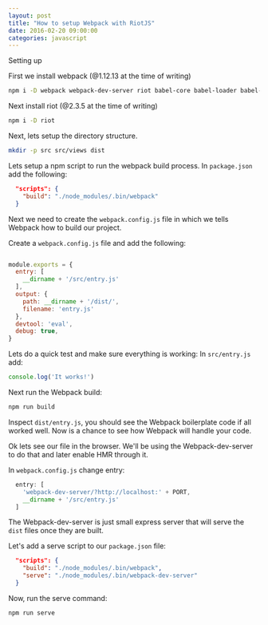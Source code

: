 ```yaml
---
layout: post
title: "How to setup Webpack with RiotJS"
date: 2016-02-20 09:00:00
categories: javascript
---
```

Setting up 

First we install webpack (@1.12.13 at the time of writing)
```bash
npm i -D webpack webpack-dev-server riot babel-core babel-loader babel-preset-es2015
```

Next install riot (@2.3.5 at the time of writing)
```bash
npm i -D riot
```

Next, lets setup the directory structure.
```bash
mkdir -p src src/views dist
```

Lets setup a npm script to run the webpack build process.
In ``` package.json ``` add the following:
```json
  "scripts": {
    "build": "./node_modules/.bin/webpack"
  }
```

Next we need to create the ``` webpack.config.js ``` file in which we tells Webpack how to build our project.

Create a ``` webpack.config.js ``` file and add the following:
```javascript

module.exports = {
  entry: [
    __dirname + '/src/entry.js'
  ],
  output: {
    path: __dirname + '/dist/',
    filename: 'entry.js'
  },
  devtool: 'eval',
  debug: true,
}

```

Lets do a quick test and make sure everything is working:
In ``` src/entry.js ``` add:

```javascript
console.log('It works!')
```

Next run the Webpack build:
```bash
npm run build
```

Inspect ``` dist/entry.js ```, you should see the Webpack boilerplate code if all worked well. Now is a chance to see how Webpack will handle your code.

Ok lets see our file in the browser. We'll be using the Webpack-dev-server to do that and later enable HMR through it.

In ``` webpack.config.js ``` change entry:

```javascript
  entry: [
    'webpack-dev-server/?http://localhost:' + PORT,
    __dirname + '/src/entry.js'
  ]
```

The Webpack-dev-server is just small express server that will serve the ``` dist ``` files once they are built.

Let's add a serve script to our ``` package.json ``` file:
```json
  "scripts": {
    "build": "./node_modules/.bin/webpack",
    "serve": "./node_modules/.bin/webpack-dev-server"
  }
```

Now, run the serve command:
```
npm run serve
```
